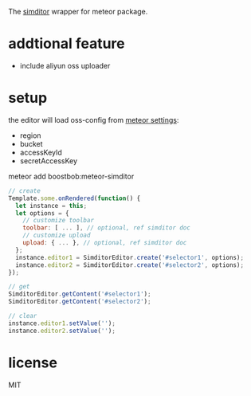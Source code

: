 The [simditor](https://simditor.tower.im) wrapper for meteor package.

# addtional feature

- include aliyun oss uploader

# setup

the editor will load oss-config from [meteor settings](https://docs.meteor.com/api/core.html#Meteor-settings):

- region
- bucket
- accessKeyId
- secretAccessKey

meteor add boostbob:meteor-simditor

```js
// create
Template.some.onRendered(function() {
  let instance = this;
  let options = {
    // customize toolbar
    toolbar: [ ... ], // optional, ref simditor doc
    // customize upload
    upload: { ... }, // optional, ref simditor doc
  };
  instance.editor1 = SimditorEditor.create('#selector1', options);
  instance.editor2 = SimditorEditor.create('#selector2', options);
});

// get
SimditorEditor.getContent('#selector1');
SimditorEditor.getContent('#selector2');

// clear
instance.editor1.setValue('');
instance.editor2.setValue('');
```

# license

MIT
